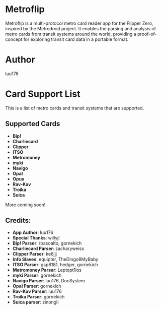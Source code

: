 # Metroflip
Metroflip is a multi-protocol metro card reader app for the Flipper Zero, inspired by the Metrodroid project. It enables the parsing and analysis of metro cards from transit systems around the world, providing a proof-of-concept for exploring transit card data in a portable format. 

# Author
luu176

# Card Support List

This is a list of metro cards and transit systems that are supported.

## Supported Cards
- **Bip!**  
- **Charliecard**  
- **Clipper**  
- **ITSO**  
- **Metromoney**  
- **myki**  
- **Navigo**  
- **Opal**  
- **Opus**  
- **Rav-Kav**  
- **Troika**
- **Suica**

More coming soon! 

## Credits:
- **App Author**: luu176  
- **Special Thanks**: willyjl
- **Bip! Parser**: rbasoalto, gornekich  
- **Charliecard Parser**: zacharyweiss  
- **Clipper Parser**: ke6jjj  
- **Info Slaves**: equipter, TheDingo8MyBaby  
- **ITSO Parser**: gsp8181, hedger, gornekich  
- **Metromoney Parser**: Leptopt1los  
- **myki Parser**: gornekich  
- **Navigo Parser**: luu176, DocSystem  
- **Opal Parser**: gornekich  
- **Rav-Kav Parser**: luu176  
- **Troika Parser**: gornekich
- **Suica parser**: zinongli 
